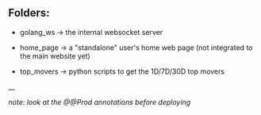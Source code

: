 ## Folders:
- golang_ws -> the internal websocket server

- home_page -> a "standalone" user's home web page (not integrated to the main website yet)

- top_movers -> python scripts to get the 1D/7D/30D top movers

__

*note: look at the @@Prod annotations before deploying*